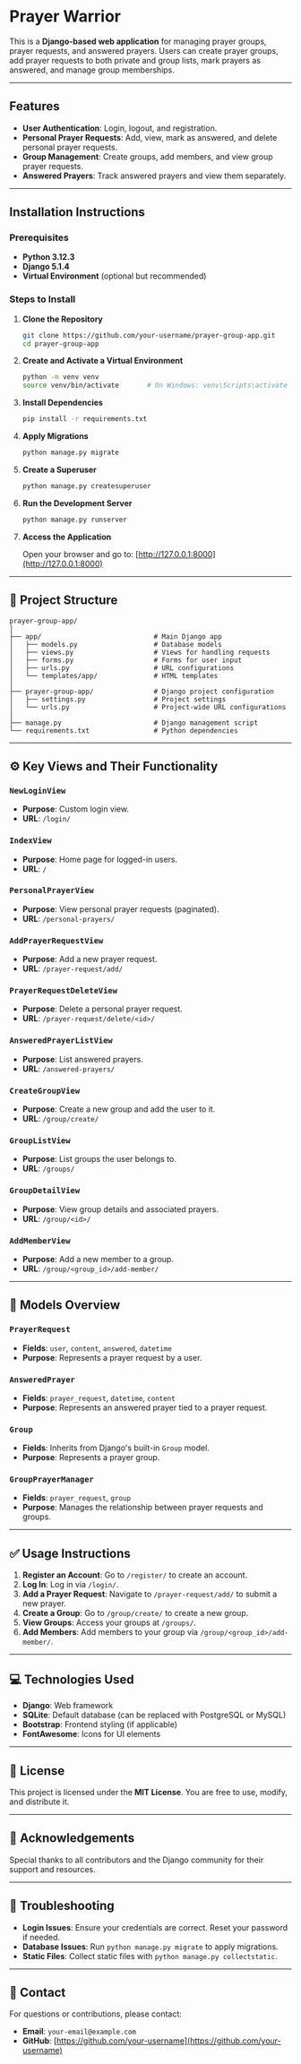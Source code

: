 # Prayer Warrior

This is a **Django-based web application** for managing prayer groups, prayer requests, and answered prayers. Users can create prayer groups, add prayer requests to both private and group lists, mark prayers as answered, and manage group memberships.

---

## Features

- **User Authentication**: Login, logout, and registration.
- **Personal Prayer Requests**: Add, view, mark as answered, and delete personal prayer requests.
- **Group Management**: Create groups, add members, and view group prayer requests.
- **Answered Prayers**: Track answered prayers and view them separately.

---

## Installation Instructions

### Prerequisites

- **Python 3.12.3**
- **Django 5.1.4**
- **Virtual Environment** (optional but recommended)

### Steps to Install

1. **Clone the Repository**

   ```bash
   git clone https://github.com/your-username/prayer-group-app.git
   cd prayer-group-app
   ```

2. **Create and Activate a Virtual Environment**

   ```bash
   python -m venv venv
   source venv/bin/activate       # On Windows: venv\Scripts\activate
   ```

3. **Install Dependencies**

   ```bash
   pip install -r requirements.txt
   ```

4. **Apply Migrations**

   ```bash
   python manage.py migrate
   ```

5. **Create a Superuser**

   ```bash
   python manage.py createsuperuser
   ```

6. **Run the Development Server**

   ```bash
   python manage.py runserver
   ```

7. **Access the Application**

   Open your browser and go to: [http://127.0.0.1:8000](http://127.0.0.1:8000)

---

## 📂 Project Structure

```
prayer-group-app/
│
├── app/                            # Main Django app
│   ├── models.py                   # Database models
│   ├── views.py                    # Views for handling requests
│   ├── forms.py                    # Forms for user input
│   ├── urls.py                     # URL configurations
│   └── templates/app/              # HTML templates
│
├── prayer-group-app/               # Django project configuration
│   ├── settings.py                 # Project settings
│   └── urls.py                     # Project-wide URL configurations
│
├── manage.py                       # Django management script
└── requirements.txt                # Python dependencies
```

---

## ⚙️ Key Views and Their Functionality

### `NewLoginView`
- **Purpose**: Custom login view.
- **URL**: `/login/`

### `IndexView`
- **Purpose**: Home page for logged-in users.
- **URL**: `/`

### `PersonalPrayerView`
- **Purpose**: View personal prayer requests (paginated).
- **URL**: `/personal-prayers/`

### `AddPrayerRequestView`
- **Purpose**: Add a new prayer request.
- **URL**: `/prayer-request/add/`

### `PrayerRequestDeleteView`
- **Purpose**: Delete a personal prayer request.
- **URL**: `/prayer-request/delete/<id>/`

### `AnsweredPrayerListView`
- **Purpose**: List answered prayers.
- **URL**: `/answered-prayers/`

### `CreateGroupView`
- **Purpose**: Create a new group and add the user to it.
- **URL**: `/group/create/`

### `GroupListView`
- **Purpose**: List groups the user belongs to.
- **URL**: `/groups/`

### `GroupDetailView`
- **Purpose**: View group details and associated prayers.
- **URL**: `/group/<id>/`

### `AddMemberView`
- **Purpose**: Add a new member to a group.
- **URL**: `/group/<group_id>/add-member/`

---

## 📝 Models Overview

### `PrayerRequest`
- **Fields**: `user`, `content`, `answered`, `datetime`
- **Purpose**: Represents a prayer request by a user.

### `AnsweredPrayer`
- **Fields**: `prayer_request`, `datetime`, `content`
- **Purpose**: Represents an answered prayer tied to a prayer request.

### `Group`
- **Fields**: Inherits from Django's built-in `Group` model.
- **Purpose**: Represents a prayer group.

### `GroupPrayerManager`
- **Fields**: `prayer_request`, `group`
- **Purpose**: Manages the relationship between prayer requests and groups.

---

## ✅ Usage Instructions

1. **Register an Account**: Go to `/register/` to create an account.
2. **Log In**: Log in via `/login/`.
3. **Add a Prayer Request**: Navigate to `/prayer-request/add/` to submit a new prayer.
4. **Create a Group**: Go to `/group/create/` to create a new group.
5. **View Groups**: Access your groups at `/groups/`.
6. **Add Members**: Add members to your group via `/group/<group_id>/add-member/`.

---

## 💻 Technologies Used

- **Django**: Web framework
- **SQLite**: Default database (can be replaced with PostgreSQL or MySQL)
- **Bootstrap**: Frontend styling (if applicable)
- **FontAwesome**: Icons for UI elements

---

## 💜 License

This project is licensed under the **MIT License**. You are free to use, modify, and distribute it.

---

## 🙏 Acknowledgements

Special thanks to all contributors and the Django community for their support and resources.

---

## 🐛 Troubleshooting

- **Login Issues**: Ensure your credentials are correct. Reset your password if needed.
- **Database Issues**: Run `python manage.py migrate` to apply migrations.
- **Static Files**: Collect static files with `python manage.py collectstatic`.

---

## 📩 Contact

For questions or contributions, please contact:

- **Email**: `your-email@example.com`
- **GitHub**: [https://github.com/your-username](https://github.com/your-username)
